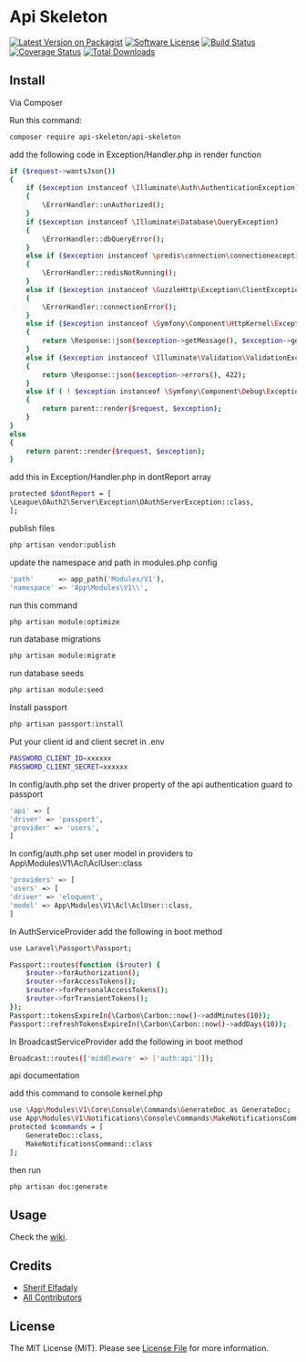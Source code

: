 # Api Skeleton

[![Latest Version on Packagist][ico-version]][link-packagist]
[![Software License][ico-license]](LICENSE.md)
[![Build Status][ico-scrutinizer-build]][link-scrutinizer-build]
[![Coverage Status][ico-scrutinizer]][link-scrutinizer]
[![Total Downloads][ico-downloads]][link-downloads]
## Install

Via Composer

Run this command:
``` bash
composer require api-skeleton/api-skeleton
```

add the following code in Exception/Handler.php in render function

``` bash
if ($request->wantsJson())
{
    if ($exception instanceof \Illuminate\Auth\AuthenticationException) 
    {
        \ErrorHandler::unAuthorized();
    }
    if ($exception instanceof \Illuminate\Database\QueryException) 
    {
        \ErrorHandler::dbQueryError();
    }
    else if ($exception instanceof \predis\connection\connectionexception) 
    {
        \ErrorHandler::redisNotRunning();
    }
    else if ($exception instanceof \GuzzleHttp\Exception\ClientException) 
    {
        \ErrorHandler::connectionError();
    }
    else if ($exception instanceof \Symfony\Component\HttpKernel\Exception\HttpException) 
    {
        return \Response::json($exception->getMessage(), $exception->getStatusCode());   
    }
    else if ($exception instanceof \Illuminate\Validation\ValidationException) 
    {
        return \Response::json($exception->errors(), 422);   
    }
    else if ( ! $exception instanceof \Symfony\Component\Debug\Exception\FatalErrorException)
    {
        return parent::render($request, $exception);
    }
}
else
{
    return parent::render($request, $exception);
}
```

add this in Exception/Handler.php in dontReport array

``` bash
protected $dontReport = [
\League\OAuth2\Server\Exception\OAuthServerException::class,
];
```

publish files

``` bash
php artisan vendor:publish
```

update the namespace and path in modules.php config

``` bash
'path'      => app_path('Modules/V1'),
'namespace' => 'App\Modules\V1\\',
```

run this command
``` bash
php artisan module:optimize
```

run database migrations
``` bash
php artisan module:migrate
```

run database seeds
``` bash
php artisan module:seed
```

Install passport
``` bash
php artisan passport:install
```

Put your client id and client secret in .env
``` bash
PASSWORD_CLIENT_ID=xxxxxx
PASSWORD_CLIENT_SECRET=xxxxxx
```

In config/auth.php set the driver property of the api authentication guard to passport
``` bash
'api' => [
'driver' => 'passport',
'provider' => 'users',
]
```

In config/auth.php set user model in providers to App\Modules\V1\Acl\AclUser::class
``` bash
'providers' => [
'users' => [
'driver' => 'eloquent',
'model' => App\Modules\V1\Acl\AclUser::class,
]
```

In AuthServiceProvider add the following in boot method
``` bash
use Laravel\Passport\Passport;

Passport::routes(function ($router) {
    $router->forAuthorization();
    $router->forAccessTokens();
    $router->forPersonalAccessTokens();
    $router->forTransientTokens();
});
Passport::tokensExpireIn(\Carbon\Carbon::now()->addMinutes(10));
Passport::refreshTokensExpireIn(\Carbon\Carbon::now()->addDays(10));
```

In BroadcastServiceProvider add the following in boot method
``` bash
Broadcast::routes(['middleware' => ['auth:api']]);
```

api documentation

add this command to console kernel.php
``` bash
use \App\Modules\V1\Core\Console\Commands\GenerateDoc as GenerateDoc;
use App\Modules\V1\Notifications\Console\Commands\MakeNotificationsCommand as MakeNotificationsCommand;
protected $commands = [
    GenerateDoc::class,
    MakeNotificationsCommand::class
];
```
then run 
``` bash
php artisan doc:generate
```

## Usage
Check the [wiki][link-wiki].

## Credits

- [Sherif Elfadaly][link-author]
- [All Contributors][link-contributors]

## License

The MIT License (MIT). Please see [License File](LICENSE.md) for more information.

[ico-version]: https://img.shields.io/packagist/v/api-skeleton/api-skeleton.svg?style=flat-square
[ico-license]: https://img.shields.io/badge/license-MIT-brightgreen.svg?style=flat-square
[ico-scrutinizer-build]: https://scrutinizer-ci.com/g/SherifElfadaly/Laravel-Api-Skeleton/badges/build.png?b=master
[ico-scrutinizer]: https://scrutinizer-ci.com/g/SherifElfadaly/Laravel-Api-Skeleton/badges/quality-score.png?b=master
[ico-downloads]: https://img.shields.io/packagist/dt/api-skeleton/api-skeleton.svg?style=flat-square

[link-packagist]: https://packagist.org/packages/api-skeleton/api-skeleton
[link-scrutinizer-build]: https://scrutinizer-ci.com/g/SherifElfadaly/Laravel-Api-Skeleton/
[link-scrutinizer]: https://scrutinizer-ci.com/g/SherifElfadaly/Laravel-Api-Skeleton/code-structure
[link-downloads]: https://packagist.org/packages/api-skeleton/api-skeleton
[link-author]: https://github.com/SherifElfadaly
[link-contributors]: ../../contributors 
[link-wiki]: https://github.com/SherifElfadaly/Laravel-Api-Skeleton/wiki